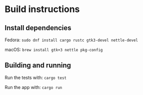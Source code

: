 # Build instructions

## Install dependencies

Fedora: `sudo dnf install cargo rustc gtk3-devel nettle-devel`

macOS: `brew install gtk+3 nettle pkg-config`

## Building and running

Run the tests with: `cargo test`

Run the app with: `cargo run`
